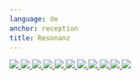 ```yaml
---
language: de
anchor: reception
title: Resonanz
---
```

<div class="container-fluid text-center press-images">
  <a href="http://thenextweb.com/apple/2016/03/09/new-ios-desktop-app-cryptomator-encrypts-cloud-files-locally-upload/" target="_blank">
    <img src="/img/reception/tnw-logo.png" srcset="/img/reception/tnw-logo.png 1x, /img/reception/tnw-logo@2x.png 2x"/>
  </a>
  <a href="http://t3n.de/news/cryptomator-cloud-verschluesselung-597606/" target="_blank">
    <img src="/img/reception/t3n-logo.png" srcset="/img/reception/t3n-logo.png 1x, /img/reception/t3n-logo@2x.png 2x"/>
  </a>
  <a href="https://www1.wdr.de/fernsehen/aktuelle-stunde/angeklickt-fbi-und-apple-100.html" target="_blank">
    <img src="/img/reception/wdr-logo.png" srcset="/img/reception/wdr-logo.png 1x, /img/reception/wdr-logo@2x.png 2x"/>
  </a>
  <a href="http://www.heise.de/mac-and-i/meldung/Cryptomator-Konkurrent-fuer-Boxcryptor-3133597.html" target="_blank">
    <img src="/img/reception/heise-logo.png" srcset="/img/reception/heise-logo.png 1x, /img/reception/heise-logo@2x.png 2x"/>
  </a>
  <a href="https://www.heise.de/ct/ausgabe/2016-24-Dateien-in-der-Cloud-mit-Cryptomator-absichern-3456900.html" target="_blank">
    <img src="/img/reception/ct-logo.png" srcset="/img/reception/ct-logo.png 1x, /img/reception/ct-logo@2x.png 2x"/>
  </a>
  <a href="http://www.iculture.nl/cryptomator-iphone-versleuteling-cloud/" target="_blank">
    <img src="/img/reception/iculture-logo.png" srcset="/img/reception/iculture-logo.png 1x, /img/reception/iculture-logo@2x.png 2x"/>
  </a>
  <a href="http://www.webupd8.org/2016/04/encrypt-your-cloud-files-with.html" target="_blank">
    <img src="/img/reception/webupd8-logo.png" srcset="/img/reception/webupd8-logo.png 1x, /img/reception/webupd8-logo@2x.png 2x"/>
  </a>
  <a href="http://www.linux-community.de/Internal/Artikel/Print-Artikel/LinuxUser/2016/10/Einfach-aber-sicher" target="_blank">
    <img src="/img/reception/linuxuser-logo.png" srcset="/img/reception/linuxuser-logo.png 1x, /img/reception/linuxuser-logo@2x.png 2x"/>
  </a>
  <a href="http://www.computerwoche.de/a/sicherheit-fuer-die-datei-cloud,3226113,2" target="_blank">
    <img src="/img/reception/computerwoche-logo.png" srcset="/img/reception/computerwoche-logo.png 1x, /img/reception/computerwoche-logo@2x.png 2x"/>
  </a>
  <a href="http://www.chip.de/downloads/Cryptomator_77169061.html" target="_blank">
    <img src="/img/reception/chip-logo.png" srcset="/img/reception/chip-logo.png 1x, /img/reception/chip-logo@2x.png 2x"/>
  </a>
  <a href="http://www.giga.de/downloads/cryptomator-download/" target="_blank">
    <img src="/img/reception/giga-logo.png" srcset="/img/reception/giga-logo.png 1x, /img/reception/giga-logo@2x.png 2x"/>
  </a>
</div>
